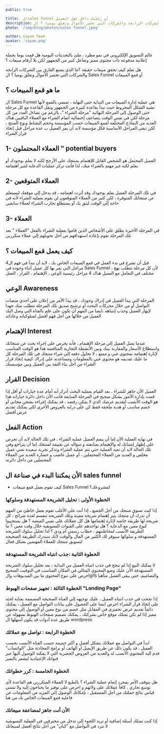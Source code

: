 ```yaml
---
public: true

title:  الsales funnel أو رحلتك داخل عقل العميل
description: هل قمت يوما بحملة إعلانية مدفوعة ذات محتوى مميز وتفاعل كبير من الجمهور لكن بلا أرقام مبيعات ؟ هل تعلم كيف تحقق مبيعات حقيقة ؟ما الذي يصنع الفارق بين الشركات الرابحة والشركات التي تخسر الأموال وتغلق يوميا ؟ ال  Sales Funnel أو قمع المبيعات
photo: '/img/blog/photos/sales funnel.jpeg'

auther: Cayan Team
avatar: 'cayan.png'
---
```

عالم التسويق الإلكتروني في نمو مطرد ، ملئ بالتحديثات اليومية
هل قمت يوما بحملة إعلانية مدفوعة ذات محتوى مميز وتفاعل كبير من الجمهور لكن بلا أرقام مبيعات ؟ 

هل تعلم كيف تحقق مبيعات حقيقة ؟ما الذي يصنع الفارق بين الشركات الرابحة والشركات التي تخسر الأموال وتغلق يوميا ؟ 
ال  Sales Funnel أو قمع المبيعات 

## ما هو قمع المبيعات ؟ 
 
 ال Sales Funnel  هي عملية إدارة المبيعات من البداية حتى النهاية ، تسمي بالقمع لأنها تشبه الشكل المخروط حيث تبدأ بقاعدة كبيرة من الجمهور وتقل القاعدة مع كل مرحلة حتى الوصول إلى المرحلة النهائية "مرحلة الشراء "، بالرغم من تضاءل العدد من كل مرحلة لكن في نفس الوقت يتضاعف إحتمالية اتمام الشراء مع العملاء الباقيين 
هناك العديد من النماذج المختلفة لقمع المبيعات حسب المؤسسة وحجم النشاط ونوع المنتج ، لكن تبقى المراحل الأساسية فكل مؤسسة لابد أن يمر العميل ب عدة مراحل قبل إتخاذ قرار الشراء 

## 1- العملاء المحتملون " potential buyers

العميل المحتمل هو الشخص القابل للإهتمام بمنتجك على الأرجح لكنه لا يعلم بوجودك أو يعلم لكنه غير مهتم بالشراء منك، لذا فأنت تركز عمليات الدعاية لتثير اهتمامه 

## 2- العملاء المتوقعين

في تلك المرحلة العميل يعلم بوجودك وقد أثرت اهتمامه ،  قد يدخل إلي موقعك ليستعلم عن منتجاتك المتوفرة ، لكن كثير من العملاء المتوقعون لن يقوم بعملية الشراء لأنه في حاجة إلي الوقت ليثق بك أو يستطلع تجارب  الشراء لعملاء سابقين

## 3- العملاء 

 في المرحلة الأخيرة يطلق على الأشخاص الذين قاموا بعملية الشراء بالفعل "العملاء " بعد تلك المرحلة تقوم بإعادة استهدافهم من أجل تحويلهم إلي عملاء متكررين 

##  كيف يعمل قمع المبيعات ؟ 

قبل أن تشرع في بدء العمل في قمع المبيعات الخاص بك ، لابد أن تبدأ في فهم ال4 مراحل التي يمر بها كل عميل أثناء وجوده في Sales Funnel ، لأن كل مرحلة تتطلب نهج مختلف في التعامل مع العميل 
هناك 4 مراحل رئيسية
الوعي ، الإهتمام ، القرار ، الفعل 

## الوعي Awareness

المرحلة التي يبدأ العميل في إدراك وجودك ، قد يبدأ الأمر من إعلان على أحدي منصات التواصل أو من خلال محركات البحث أو ترشيح صديق 
تلك المرحلة تتطلب منك جهدا لإبهار العميل وجذب إنتباهه ،ايضا من المهم أن تكون على علم بالقناة التي وصل اليك العميل من خلالها من أجل فهم أفضل لسلوكياته وعاداته 

## الإهتمام Interest 

عندما يصل العميل إلي مرحلة الإهتمام ، فأنه يحرص على إجراء بحث عن منتجاتك واستطلاع الأسعار والمقارنة بينك وبين الأنشطة التجارية المنافسة 
هذا هو الوقت المناسب لإثارة إهتمامه بمحتوي غني و ممتع ، لا تحاول دفعه إلي شراء منتجك في تلك المرحلة 
كل ما عليك تقديمه هو محتوي غني بالمعلومات ومساعدته على إدراك كيفية إتخاذ قرار الشراء من أجل بناء الثقة بين العميل وبين مؤسستك 

## القرار Decision

العميل الأن جاهز للشراء ، بعد القيام بعملية البحث أدرك أنه أمام عدة خيارات أو أقل 
إذا قمت بإدارة الأمور بشكل صحيح في المرحلة السابقة فأنت الأن داخل دائرة خياراته 
هذا هو الوقت الأنسب لتقديم عرضك الذي لا يمكن رفضه ، قد يمكنك إغراءه بشحن مجاني أو خصم مناسب أو هدية ملحقة 
فقط كن على دراية بالعروض الأخري لكي يمكنك تقديم عرض أفضل

## الفعل Action

في نهاية العملية الآن إما أن يتمم العميل عملية الشراء ، في تلك الحالة لابد أن تحرص على إظهار إمتنانك له والإهتمام بمتابعته و سؤاله عن تقييمه لمنتجك 
إما أن يتراجع وفي تلك الحالة لابد أن تعيد العملية حتي تتم عملية الشراء 
وتذكر تجربة سعيدة تعني عميل مخلص و العديد من العملاء المحتملين ، أو عميل غاضب و خسارة العديد من العملاء المحتملين من داخل دائرته 

## الأن يمكننا البدء في صناعة ال sales funnel

- كيف تقوم بعمل قمع مبيعات Sales Funnel لمشروعك؟

### الخطوة الأولى : تحليل الشريحة المستهدفة وسلوكها 

إذا كنت تسوق منتجك من أجل الجميع ، إذا أنت على الأغلب تقوم بعمل خاطئ 
من المهم أن تدرك أن منتجك يثير إهتمام شريحة معينة وتلك الشريحة تنقسم لعدة شرائح ، كل شريحة لها طريقة خاصة لإثارة إهتمامها 
هل كل عملائك على نفس المنصة ؟ هل يستجيبوا لنوع معين مع الدعاية ؟ 
هل تواجدهم على القنوات التسويقية خلال وقت معين ؟ 
ما الطريقة الأنسب لمخاطبتهم ، خطاب رسمي أم ودي ؟
لذا تحليل سلوك الشريحة المستهدفة و سلوكها سيوفر لك الكثير من المال والوقت لأنك ستدرك الطريقة الصحيحة لتسويق منتجك للعملاء المهتمين بشكل فعال 

### الخطوة الثانية  :جذب انتباه الشريحة المستهدفة 

لا يمكنك البيع إذا لم تنجح في جذب انتباه العميل من البداية ، بعد تحليل سلوك الشريحة المستهدفة الأن عليك وضع المحتوي المثالي في المكان المناسب في التوقيت الصحيح 
احرص على تنوع المحتوي ما بين الفيديوهات والgifs والتصاميم، حتي يبقي العميل متأهبا 

### الخطوة الثالثة : تجهيز صفحات الهبوط "Landing Page"

إذا نجحت في جذب انتباه العميل ، عليك توجيهه إلي القناة الصحيحة المصممة بعناية لحثه على إتخاذ قرار الشراء 
احرص ايضا على الحصول على بيانات التواصل مع العميل ، يمكنك دائماً تقديم عرض تحفيزي في المقابل مثل خصم من نوع معين أو الوصول إلي محتوي مميز 
إذا لم تكن تمتلك موقع خاص بشركتك ، يمكنك تصميم صفحات الهبوط بسهولة عن طريق عدة أدوات قد يكون أسهلها ال wordpress 

### الخطوة الرابعة : تواصل مع عملائك 

ابدأ في التواصل مع عملائك بشكل أفضل و أكثر حميمة حسب القناة الأنسب بحسب العميل ، قد يكون ذلك عن طريق الإيميل أو الهاتف أو برامج المحادثة مثل "الواتساب" 
قدم اليه  المحتوي الأنسب له والعديد من العروض الحصرية التي لا يمكنه الوصول اليها عبر قنواتك الإعتيادية ليشعر بالتميز 

### الخطوة الخامسة : كرر خطواتك 

هل يتوقف الأمر بمجرد إتمام عملية الشراء ؟ بالطبع لا 
العملاء المتكررين هم القاعدة لأي توسع تجاري ، كافأ عملائك على ولائهم و احرص على توفير ما يحتاجون إليه 
ولا تنسي  قياس نتائج حملتك من أجل المستقبل ، بإمكانك الوصول إلي المزيد من المعلومات عن فاعلية قمع المبيعات الخاص بك من هنا 

 ### الأن أنت جاهز لمضاعفة مبيعاتك 
إذا كنت تمتلك أسئلة إضافية أو تريد اللجوء إلي تدخل من محترفين في العملية التسويقية لا تترد في التواصل مع "كيان" من أجل نتائج أفضل لمبيعاتك 
